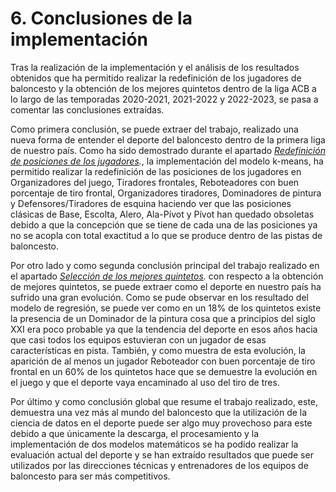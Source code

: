 # 6. Conclusiones de la implementación
Tras la realización de la implementación y el análisis de los resultados obtenidos que ha permitido realizar la redefinición de los jugadores de baloncesto y la obtención de los mejores quintetos dentro de la liga ACB a lo largo de las temporadas 2020-2021, 2021-2022 y 2022-2023, se pasa a comentar las conclusiones extraídas.

Como primera conclusión, se puede extraer del trabajo, realizado una nueva forma de entender el deporte del baloncesto dentro de la primera liga de nuestro país. Como ha sido demostrado durante el apartado *[Redefinición de posiciones de los jugadores](5.3%20PCA%20y%20Kmeans.ipynb).*, la implementación del modelo k-means, ha permitido realizar la redefinición de las posiciones de los jugadores en Organizadores del juego, Tiradores frontales, Reboteadores con buen porcentaje de tiro frontal, Organizadores tiradores, Dominadores de pintura y  Defensores/Tiradores de esquina haciendo ver que las posiciones clásicas de Base, Escolta, Alero, Ala-Pívot y Pívot han quedado obsoletas debido a que la concepción que se tiene de cada una de las posiciones ya no se acopla con total exactitud a lo que se produce dentro de las pistas de baloncesto. 

Por otro lado y como segunda conclusión principal del trabajo realizado en el apartado *[Selección de los mejores quintetos](5.4%20Regresión.ipynb).* con respecto a la obtención de mejores quintetos, se puede extraer como el deporte en nuestro país ha sufrido una gran evolución. Como se pude observar en los resultado del modelo de regresión, se puede ver como en un 18% de los quintetos existe la presencia de un Dominador de la pintura cosa que a principios del siglo XXI era poco probable ya que la tendencia del deporte en esos años hacia que casi todos los equipos estuvieran con un jugador de esas características en pista. También, y como muestra de esta evolución, la aparición de al menos un jugador Reboteador con buen porcentaje de tiro frontal en un 60% de los quintetos hace que se demuestre la evolución en el juego y que el deporte vaya encaminado al uso del tiro de tres.

Por último y como conclusión global que resume el trabajo realizado, este, demuestra una vez más al mundo del baloncesto que la utilización de la ciencia de datos en el deporte puede ser algo muy provechoso para este debido a que únicamente la descarga, el procesamiento y la implementación de dos modelos matemáticos se ha podido realizar la evaluación actual del deporte y se han extraído resultados que puede ser utilizados por las direcciones técnicas y entrenadores de los equipos de baloncesto para ser más competitivos.
